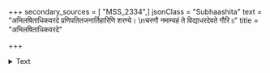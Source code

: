 +++
secondary_sources = [ "MSS_2334",]
jsonClass = "Subhaashita"
text = "अभिलषिताधिकवरदे प्रणिपतितजनार्तिहारिणि शरण्ये।  \nचरणौ नमाम्यहं ते विद्याधरदेवते गौरि॥"
title = "अभिलषिताधिकवरदे"

+++

<details><summary>Text</summary>

अभिलषिताधिकवरदे प्रणिपतितजनार्तिहारिणि शरण्ये।  
चरणौ नमाम्यहं ते विद्याधरदेवते गौरि॥
</details>
